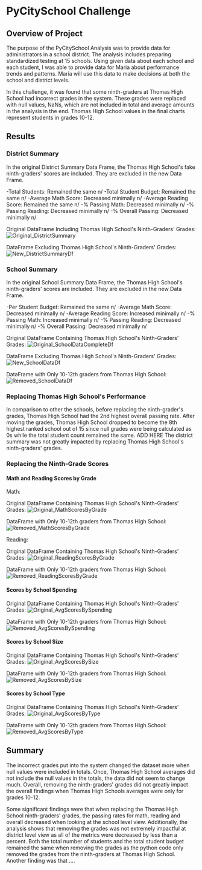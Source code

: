 # PyCitySchool Challenge

## Overview of Project

The purpose of the PyCitySchool Analysis was to provide data for administrators in a school district. The analysis includes preparing standardized testing at 15 schools. Using given data about each school and each student, I was able to provide data for Maria about performance trends and patterns. Maria will use this data to make decisions at both the school and district levels.

In this challenge, it was found that some ninth-graders at Thomas High School had incorrect grades in the system. These grades were replaced with null values, NaNs, which are not included in total and average amounts in the analysis in the end. Thomas High School values in the final charts represent students in grades 10-12.

## Results

### District Summary

In the original District Summary Data Frame, the Thomas High School's fake ninth-graders' scores are included. They are excluded in the new Data Frame.

-Total Students: Remained the same n/
-Total Student Budget: Remained the same n/
-Average Math Score: Decreased minimally n/
-Average Reading Score: Remained the same n/
-% Passing Math: Decreased minimally n/
-% Passing Reading: Decreased minimally n/
-% Overall Passing: Decreased minimally n/

Original DataFrame Including Thomas High School's Ninth-Graders' Grades:
![Original_DistrictSummary](https://user-images.githubusercontent.com/109561408/186549966-47d961f5-a19b-497a-bb24-3c05d221f0c3.png)

DataFrame Excluding Thomas High School's Ninth-Graders' Grades:
![New_DistrictSummaryDf](https://user-images.githubusercontent.com/109561408/186550001-e594ba9e-b439-4ce4-a1cc-8ab95d68dcf1.png)

### School Summary

In the original School Summary Data Frame, the Thomas High School's ninth-graders' scores are included. They are excluded in the new Data Frame.

-Per Student Budget: Remained the same n/
-Average Math Score: Decreased minimally n/
-Average Reading Score: Increased minimally n/
-% Passing Math: Increased minimally n/
-% Passing Reading: Decreased minimally n/
-% Overall Passing: Decreased minimally n/ 

Original DataFrame Containing Thomas High School's Ninth-Graders' Grades:
![Original_SchoolDataCompleteDf](https://user-images.githubusercontent.com/109561408/186550029-51794707-cb56-4a56-9ee6-399c3a66fd94.png)

DataFrame Excluding Thomas High School's Ninth-Graders' Grades:
![New_SchoolDataDf](https://user-images.githubusercontent.com/109561408/186550053-62f1d2b4-0f9c-4bad-866f-49326be1e5a2.png)

DataFrame with Only 10-12th graders from Thomas High School:
![Removed_SchoolDataDf](https://user-images.githubusercontent.com/109561408/186550079-bd3a46d0-dc3f-488f-af83-64910263b0a0.png)

### Replacing Thomas High School's Performance

In comparison to other the schools, before replacing the ninth-grader's grades, Thomas High School had the 2nd highest overall passing rate. After moving the grades, Thomas High School dropped to become the 8th highest ranked school out of 15 since null grades were being calculated as 0s while the total student count remained the same. ADD HERE The district summary was not greatly impacted by replacing Thomas High School's ninth-graders' grades.

### Replacing the Ninth-Grade Scores

#### Math and Reading Scores by Grade

Math:

Original DataFrame Containing Thomas High School's Ninth-Graders' Grades:
![Original_MathScoresByGrade](https://user-images.githubusercontent.com/109561408/186550433-7cfe4c30-88bc-4390-8ce6-905ad96cf043.png)

DataFrame with Only 10-12th graders from Thomas High School:
![Removed_MathScoresByGrade](https://user-images.githubusercontent.com/109561408/186550406-594084a8-d0bc-4b37-9fb0-764f3cb352bf.png)

Reading:

Original DataFrame Containing Thomas High School's Ninth-Graders' Grades:
![Original_ReadingScoresByGrade](https://user-images.githubusercontent.com/109561408/186550449-972fc375-5e84-4c52-b8a9-8a54f57fb1de.png)

DataFrame with Only 10-12th graders from Thomas High School:
![Removed_ReadingScoresByGrade](https://user-images.githubusercontent.com/109561408/186550473-0dacf140-a1b1-411d-a3bd-e8ebf616ff0f.png)

#### Scores by School Spending

Original DataFrame Containing Thomas High School's Ninth-Graders' Grades:
![Original_AvgScoresBySpending](https://user-images.githubusercontent.com/109561408/186550516-491a3e2d-027e-4908-b959-f28d47de8d58.png)

DataFrame with Only 10-12th graders from Thomas High School:
![Removed_AvgScoresBySpending](https://user-images.githubusercontent.com/109561408/186550504-47b49bcd-8830-4773-bf23-0d2bac7ecce4.png)

#### Scores by School Size

Original DataFrame Containing Thomas High School's Ninth-Graders' Grades:
![Original_AvgScoresBySize](https://user-images.githubusercontent.com/109561408/186550540-ee197d45-a342-4917-af07-a58724a68b33.png)

DataFrame with Only 10-12th graders from Thomas High School:
![Removed_AvgScoresBySize](https://user-images.githubusercontent.com/109561408/186550655-27d9733b-4132-4b87-bb39-de13699780a0.png)

#### Scores by School Type

Original DataFrame Containing Thomas High School's Ninth-Graders' Grades:
![Original_AvgScoresByType](https://user-images.githubusercontent.com/109561408/186550629-d2578c2c-7b8e-4536-b83f-736d25b5e8b6.png)

DataFrame with Only 10-12th graders from Thomas High School:
![Removed_AvgScoresByType](https://user-images.githubusercontent.com/109561408/186550582-cee386e7-f82f-430a-a99c-bd53272fe6f7.png)

## Summary

The incorrect grades put into the system changed the dataset more when null values were included in totals. Once, Thomas High School averages did not include the null values in the totals, the data did not seem to change much. Overall, removing the ninth-graders' grades did not greatly impact the overall findings when Thomas High Schools averages were only for grades 10-12.

Some significant findings were that when replacing the Thomas High School ninth-graders' grades, the passing rates for math, reading and overall decreased when looking at the school level view. Additionally, the analysis shows that removing the grades was not extremely impactful at district level view as all of the metrics were decreased by less than a percent. Both the total number of students and the total student budget remained the same when removing the grades as the python code only removed the grades from the ninth-graders at Thomas High School. Another finding was that ....

